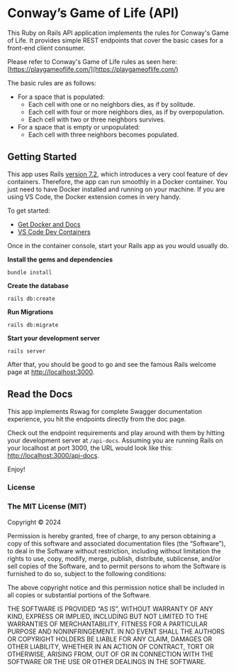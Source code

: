 # Conway’s Game of Life  (API)
This Ruby on Rails API application implements the rules for Conway's Game of Life. It provides simple REST endpoints that cover the basic cases for a front-end client consumer.

Please refer to Conway's Game of Life rules as seen here: [https://playgameoflife.com/](https://playgameoflife.com/)

The basic rules are as follows:
- For a space that is populated:
  - Each cell with one or no neighbors dies, as if by solitude.
  - Each cell with four or more neighbors dies, as if by overpopulation.
  - Each cell with two or three neighbors survives.
- For a space that is empty or unpopulated:
  - Each cell with three neighbors becomes populated.

## Getting Started

This app uses Rails [version 7.2](https://rubyonrails.org/2024/8/10/Rails-7-2-0-has-been-released), which introduces a very cool feature of dev containers. Therefore, the app can run smoothly in a Docker container. You just need to have Docker installed and running on your machine. If you are using VS Code, the Docker extension comes in very handy.

To get started:
- [Get Docker and Docs](https://docs.docker.com/get-started/get-docker/)
- [VS Code Dev Containers](https://code.visualstudio.com/docs/devcontainers/containers)

Once in the container console, start your Rails app as you would usually do.

**Install the gems and dependencies**
```shell
bundle install
```

**Create the database**
```shell
rails db:create
```

**Run Migrations**
```shell
rails db:migrate
```

**Start your development server**
```shell
rails server
```

After that, you should be good to go and see the famous Rails welcome page at [http://localhost:3000](http://localhost:3000).

## Read the Docs
This app implements Rswag for complete Swagger documentation experience, you hit the endpoints directly from the doc page. 

Check out the endpoint requirements and play around with them by hitting your development server at `/api-docs`. Assuming you are running Rails on your localhost at port 3000, the URL would look like this: [http://localhost:3000/api-docs](http://localhost:3000/api-docs).

Enjoy!

### License
### The MIT License (MIT)
Copyright © 2024 <copyright holders>

Permission is hereby granted, free of charge, to any person obtaining a copy of this software and associated documentation files (the “Software”), to deal in the Software without restriction, including without limitation the rights to use, copy, modify, merge, publish, distribute, sublicense, and/or sell copies of the Software, and to permit persons to whom the Software is furnished to do so, subject to the following conditions:

The above copyright notice and this permission notice shall be included in all copies or substantial portions of the Software.

THE SOFTWARE IS PROVIDED “AS IS”, WITHOUT WARRANTY OF ANY KIND, EXPRESS OR IMPLIED, INCLUDING BUT NOT LIMITED TO THE WARRANTIES OF MERCHANTABILITY, FITNESS FOR A PARTICULAR PURPOSE AND NONINFRINGEMENT. IN NO EVENT SHALL THE AUTHORS OR COPYRIGHT HOLDERS BE LIABLE FOR ANY CLAIM, DAMAGES OR OTHER LIABILITY, WHETHER IN AN ACTION OF CONTRACT, TORT OR OTHERWISE, ARISING FROM, OUT OF OR IN CONNECTION WITH THE SOFTWARE OR THE USE OR OTHER DEALINGS IN THE SOFTWARE.
